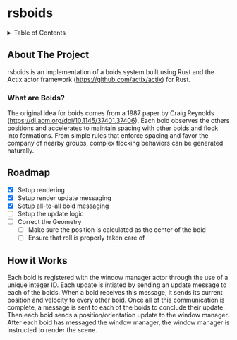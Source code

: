 # rsboids

<!-- TABLE OF CONTENTS -->
<details>
  <summary>Table of Contents</summary>
  <ol>
    <li>
      <a href="#about-the-project">About The Project</a>
      <ul>
        <li><a href="#what-are-boids">What are Boids?</a></li>
      </ul>
    </li>
    <li><a href="#roadmap">Roadmap</a></li>
    <li><a href="#how-it-works">How it Works</a></li>
  </ol>
</details>

## About The Project

rsboids is an implementation of a boids system built using Rust and the Actix actor framework (https://github.com/actix/actix) for Rust.

### What are Boids?

The original idea for boids comes from a 1987 paper by Craig Reynolds (https://dl.acm.org/doi/10.1145/37401.37406). Each boid observes the others positions and accelerates to maintain spacing with other boids and flock into formations. From simple rules that enforce spacing and favor the company of nearby groups, complex flocking behaviors can be generated naturally.

## Roadmap

- [x] Setup rendering
- [x] Setup render update messaging
- [x] Setup all-to-all boid messaging
- [ ] Setup the update logic
- [ ] Correct the Geometry
    - [ ] Make sure the position is calculated as the center of the boid
    - [ ] Ensure that roll is properly taken care of

## How it Works

Each boid is registered with the window manager actor through the use of a unique integer ID. Each update is intiated by sending an update message to each of the boids. When a boid receives this message, it sends its current position and velocity to every other boid. Once all of this communication is complete, a message is sent to each of the boids to conclude their update. Then each boid sends a position/orientation update to the window manager. After each boid has messaged the window manager, the window manager is instructed to render the scene.


